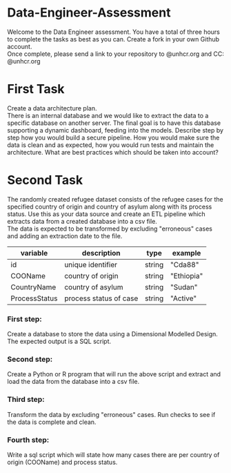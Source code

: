 # Data-Engineer-Assessment
Welcome to the Data Engineer assessment. You have a total of three hours to complete the tasks as best as you can. 
Create a fork in your own Github account. <br />
Once complete, please send a link to your repository to @unhcr.org and CC: @unhcr.org <br />

# First Task

Create a data architecture plan.  <br />
There is an internal database and we would like to extract the data to a specific database on another server. The final goal is to have this database supporting a dynamic dashboard, feeding into the models. 
Describe step by step how you would build a secure pipeline. 
How you would make sure the data is clean and as expected, how you would run tests and maintain the architecture. 
What are best practices which should be taken into account?

# Second Task

The randomly created refugee dataset consists of the refugee cases for the specified country of origin and country of asylum along with its process status. 
Use this as your data source and create an ETL pipeline which extracts data from a created database into a csv file.  <br />
The data is expected to be transformed by excluding "erroneous" cases and adding an extraction date to the file. 

| variable | description | type | example |
| --- | --- |--- |--- |
| id       | unique identifier | string | "Cda88" |
| COOName       | country of origin | string | "Ethiopia" |
| CountryName       | country of asylum | string | "Sudan" |
| ProcessStatus       | process status of case | string | "Active" |


### First step: 
Create a database to store the data using a Dimensional Modelled Design. <br />
The expected output is a SQL script. 
            
### Second step: 
Create a Python or R program that will run the above script and extract and load the data from the database into a csv file. 

### Third step: 
Transform the data by excluding "erroneous" cases. Run checks to see if the data is complete and clean. 

### Fourth step: 
Write a sql script which will state how many cases there are per country of origin (COOName) and process status. 


